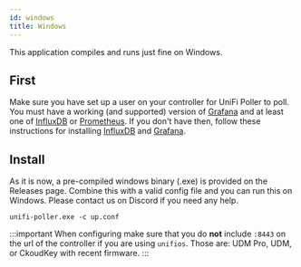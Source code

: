 ```yaml
---
id: windows
title: Windows
---
```



This application compiles and runs just fine on Windows.

## First

Make sure you have set up a user on your controller for UniFi Poller to poll. You must have
a working (and supported) version of [Grafana](../dependencies/grafana) and at
least one of [InfluxDB](../dependencies/influxDB) or [Prometheus](../dependencies/prometheus). If you don't have then, follow these instructions for installing [InfluxDB](../dependencies/influxdb) and [Grafana](../dependencies/grafana).

## Install

As it is now, a pre-compiled windows binary (.exe) is provided on the Releases page. Combine this with a valid config file and you can run this on Windows. Please contact us on Discord
if you need any help.

```
unifi-poller.exe -c up.conf
```

:::important
When configuring make sure that you do **not** include `:8443` on the url of the controller if you are using `unifios`. Those are: UDM Pro, UDM, or CkoudKey with recent firmware.
:::
